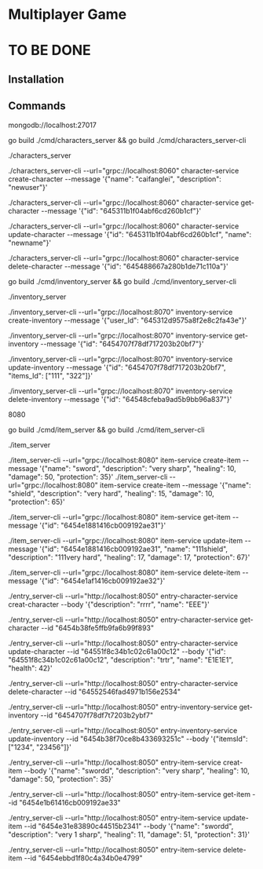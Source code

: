 # Multiplayer Game


# TO BE DONE

## Installation


## Commands

mongodb://localhost:27017


go build ./cmd/characters_server  && go build ./cmd/characters_server-cli

./characters_server

./characters_server-cli --url="grpc://localhost:8060" character-service create-character --message '{"name": "caifanglei", "description": "newuser"}'

./characters_server-cli --url="grpc://localhost:8060" character-service get-character --message '{"id": "645311b1f04abf6cd260b1cf"}'

./characters_server-cli --url="grpc://localhost:8060" character-service update-character --message '{"id": "645311b1f04abf6cd260b1cf", "name": "newname"}'

./characters_server-cli --url="grpc://localhost:8060" character-service delete-character --message '{"id": "645488667a280b1de71c110a"}'


go build ./cmd/inventory_server  && go build ./cmd/inventory_server-cli

./inventory_server

./inventory_server-cli  --url="grpc://localhost:8070" inventory-service create-inventory --message '{"user_Id": "645312d9575a8f2e8c2fa43e"}'

./inventory_server-cli  --url="grpc://localhost:8070" inventory-service get-inventory --message '{"id": "6454707f78df717203b20bf7"}'

./inventory_server-cli  --url="grpc://localhost:8070" inventory-service update-inventory --message '{"id": "6454707f78df717203b20bf7", "items_Id": ["111", "322"]}'

./inventory_server-cli  --url="grpc://localhost:8070" inventory-service delete-inventory --message '{"id": "64548cfeba9ad5b9bb96a837"}'


8080

go build ./cmd/item_server  && go build ./cmd/item_server-cli

./item_server

./item_server-cli  --url="grpc://localhost:8080" item-service create-item --message '{"name": "sword", "description": "very sharp", "healing": 10, "damage": 50, "protection": 35}'
./item_server-cli  --url="grpc://localhost:8080" item-service create-item --message '{"name": "shield", "description": "very hard", "healing": 15, "damage": 10, "protection": 65}'

./item_server-cli  --url="grpc://localhost:8080" item-service get-item --message '{"id": "6454e1881416cb009192ae31"}'

./item_server-cli  --url="grpc://localhost:8080" item-service update-item --message '{"id": "6454e1881416cb009192ae31", "name": "111shield", "description": "111very hard", "healing": 17, "damage": 17, "protection": 67}'

./item_server-cli  --url="grpc://localhost:8080" item-service delete-item --message '{"id": "6454e1af1416cb009192ae32"}'



./entry_server-cli --url="http://localhost:8050" entry-character-service creat-character --body '{"description": "rrrr", "name": "EEE"}'

./entry_server-cli --url="http://localhost:8050" entry-character-service get-character --id "6454b38fe5ffb9fa6b99f893"

./entry_server-cli --url="http://localhost:8050" entry-character-service update-character --id "64551f8c34b1c02c61a00c12" --body '{"id": "64551f8c34b1c02c61a00c12", "description": "trtr", "name": "E1E1E1", "health": 42}'

./entry_server-cli --url="http://localhost:8050" entry-character-service delete-character --id "64552546fad4971b156e2534"


./entry_server-cli --url="http://localhost:8050" entry-inventory-service get-inventory --id "6454707f78df7t7203b2ybf7"

./entry_server-cli --url="http://localhost:8050" entry-inventory-service update-inventory --id "6454b38f70ce8b433693251c" --body '{"itemsId": ["1234", "23456"]}'


./entry_server-cli --url="http://localhost:8050" entry-item-service creat-item --body '{"name": "swordd", "description": "very sharp", "healing": 10, "damage": 50, "protection": 35}'

./entry_server-cli --url="http://localhost:8050" entry-item-service get-item --id "6454e1b61416cb009192ae33"

./entry_server-cli --url="http://localhost:8050" entry-item-service update-item --id "6454e31e83890c44515b2341" --body '{"name": "swordd", "description": "very 1 sharp", "healing": 11, "damage": 51, "protection": 31}'

./entry_server-cli --url="http://localhost:8050" entry-item-service delete-item --id "6454ebbd1f80c4a34b0e4799"
